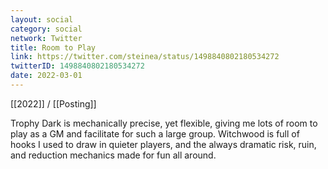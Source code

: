 ```yaml
---
layout: social
category: social
network: Twitter
title: Room to Play
link: https://twitter.com/steinea/status/1498840802180534272
twitterID: 1498840802180534272
date: 2022-03-01
---
```


[[2022]] / [[Posting]]

Trophy Dark is mechanically precise, yet flexible, giving me lots of room to play as a GM and facilitate for such a large group. Witchwood is full of hooks I used to draw in quieter players, and the always dramatic risk, ruin, and reduction mechanics made for fun all around.
